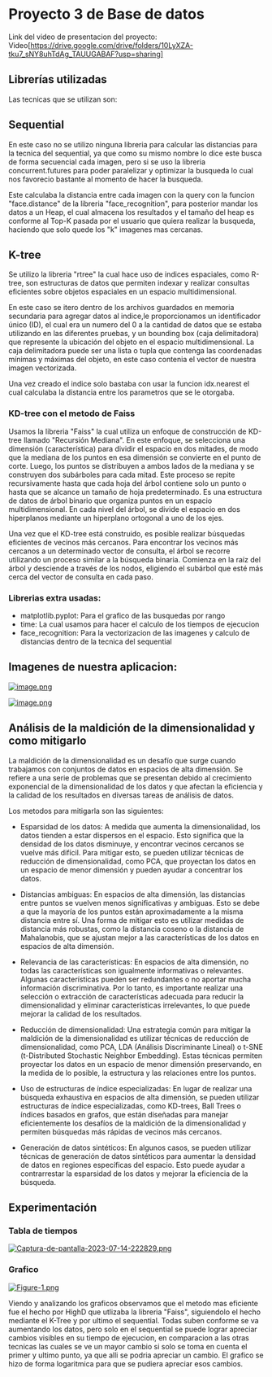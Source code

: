 # Proyecto 3 de Base de datos

Link del video de presentacion del proyecto: Video[https://drive.google.com/drive/folders/10LyXZA-tku7_sNY8uhTdAg_TAUUGABAF?usp=sharing]

## Librerías utilizadas
Las tecnicas que se utilizan son:
## Sequential
En este caso no se utilizo ninguna libreria para calcular las distancias para la tecnica del sequential, ya que como su mismo nombre lo dice este busca de forma secuencial cada imagen, pero si se uso la libreria concurrent.futures para poder paralelizar y optimizar la busqueda lo cual nos favorecio bastante al momento de hacer la busqueda.

Este calculaba la distancia entre cada imagen con la query con la funcion "face.distance" de la libreria "face_recognition", para posterior mandar los datos a un Heap, el cual almacena los resultados y el tamaño del heap
es conforme al Top-K pasada por el usuario que quiera realizar la busqueda, haciendo que solo quede los "k" imagenes mas cercanas.

## K-tree
Se utilizo la libreria "rtree" la cual hace uso de indices espaciales, como R-tree, son estructuras de datos que permiten indexar y realizar consultas eficientes sobre objetos espaciales en un espacio multidimensional.

En este caso se itero dentro de los archivos guardados en memoria secundaria para agregar datos al indice,le proporcionamos un identificador único (ID), el cual era un numero del 0 a la cantidad de datos que se estaba utilizando en las diferentes pruebas, y un bounding box (caja delimitadora) que represente la ubicación del objeto en el espacio multidimensional. La caja delimitadora puede ser una lista o tupla que contenga las coordenadas mínimas y máximas del objeto, en este caso contenia el vector de nuestra imagen vectorizada.

Una vez creado el indice solo bastaba con usar la funcion idx.nearest el cual calculaba la distancia entre los parametros que se le otorgaba.

### KD-tree con el metodo de Faiss

Usamos la libreria "Faiss" la cual utiliza un enfoque de construcción de KD-tree llamado "Recursión Mediana". En este enfoque, se selecciona una dimensión (característica) para dividir el espacio en dos mitades, de modo que la mediana de los puntos 
en esa dimensión se convierte en el punto de corte. Luego, los puntos se distribuyen a ambos lados de la mediana y se construyen dos subárboles para cada mitad. Este proceso se repite recursivamente hasta que cada hoja 
del árbol contiene solo un punto o hasta que se alcance un tamaño de hoja predeterminado.
Es una estructura de datos de árbol binario que organiza puntos en un espacio multidimensional. En cada nivel del árbol, se divide el espacio en dos hiperplanos mediante un hiperplano ortogonal a uno de los ejes.

Una vez que el KD-tree está construido, es posible realizar búsquedas eficientes de vecinos más cercanos. Para encontrar los vecinos más cercanos a un determinado vector de consulta, el árbol se recorre utilizando un 
proceso similar a la búsqueda binaria. Comienza en la raíz del árbol y desciende a través de los nodos, eligiendo el subárbol que esté más cerca del vector de consulta en cada paso.

### Librerias extra usadas:

- matplotlib.pyplot: Para el grafico de las busquedas por rango
- time: La cual usamos para hacer el calculo de los tiempos de ejecucion
- face_recognition: Para la vectorizacion de las imagenes y calculo de distancias dentro de la tecnica del sequential

## Imagenes de nuestra aplicacion:

[![image.png](https://i.postimg.cc/Hn84nkrR/image.png)](https://postimg.cc/BPs1wscB)

[![image.png](https://i.postimg.cc/JzLgf9gM/image.png)](https://postimg.cc/6yMYR1tm)

## Análisis de la maldición de la dimensionalidad y como mitigarlo
La maldición de la dimensionalidad es un desafío que surge cuando trabajamos con conjuntos de datos en espacios de alta dimensión. Se refiere a una serie de problemas que se presentan debido al crecimiento exponencial de la dimensionalidad de los datos y que afectan la eficiencia y la calidad de los resultados en diversas tareas de análisis de datos.

Los metodos para mitigarla son las siguientes:
- Esparsidad de los datos: A medida que aumenta la dimensionalidad, los datos tienden a estar dispersos en el espacio. Esto significa que la densidad de los datos disminuye, y encontrar vecinos cercanos se vuelve más difícil. Para mitigar esto, se pueden utilizar técnicas de reducción de dimensionalidad, como PCA, que proyectan los datos en un espacio de menor dimensión y pueden ayudar a concentrar los datos.

- Distancias ambiguas: En espacios de alta dimensión, las distancias entre puntos se vuelven menos significativas y ambiguas. Esto se debe a que la mayoría de los puntos están aproximadamente a la misma distancia entre sí. Una forma de mitigar esto es utilizar medidas de distancia más robustas, como la distancia coseno o la distancia de Mahalanobis, que se ajustan mejor a las características de los datos en espacios de alta dimensión.

- Relevancia de las características: En espacios de alta dimensión, no todas las características son igualmente informativas o relevantes. Algunas características pueden ser redundantes o no aportar mucha información discriminativa. Por lo tanto, es importante realizar una selección o extracción de características adecuada para reducir la dimensionalidad y eliminar características irrelevantes, lo que puede mejorar la calidad de los resultados.

- Reducción de dimensionalidad: Una estrategia común para mitigar la maldición de la dimensionalidad es utilizar técnicas de reducción de dimensionalidad, como PCA, LDA (Análisis Discriminante Lineal) o t-SNE (t-Distributed Stochastic Neighbor Embedding). Estas técnicas permiten proyectar los datos en un espacio de menor dimensión preservando, en la medida de lo posible, la estructura y las relaciones entre los puntos.

- Uso de estructuras de índice especializadas: En lugar de realizar una búsqueda exhaustiva en espacios de alta dimensión, se pueden utilizar estructuras de índice especializadas, como KD-trees, Ball Trees o índices basados en grafos, que están diseñadas para manejar eficientemente los desafíos de la maldición de la dimensionalidad y permiten búsquedas más rápidas de vecinos más cercanos.

- Generación de datos sintéticos: En algunos casos, se pueden utilizar técnicas de generación de datos sintéticos para aumentar la densidad de datos en regiones específicas del espacio. Esto puede ayudar a contrarrestar la esparsidad de los datos y mejorar la eficiencia de la búsqueda.
## Experimentación
### Tabla de tiempos
[![Captura-de-pantalla-2023-07-14-222829.png](https://i.postimg.cc/vBWW9NYH/Captura-de-pantalla-2023-07-14-222829.png)](https://postimg.cc/mzgzWV10)

### Grafico
[![Figure-1.png](https://i.postimg.cc/76v35kyW/Figure-1.png)](https://postimg.cc/R3R6Y2h7)

Viendo y analizando los graficos observamos que el metodo mas eficiente fue el hecho por HighD que utlizaba la libreria "Faiss", siguiendolo el hecho mediante el K-Tree y por ultimo el sequential. Todas suben conforme se 
va aumentando los datos, pero solo en el sequential se puede lograr apreciar cambios visibles en su tiempo de ejecucion, en comparacion a las otras tecnicas las cuales se ve un mayor cambio si solo se toma en cuenta el primer y ultimo punto, ya que alli se podria apreciar un cambio. El grafico se hizo de forma logaritmica para que se pudiera apreciar esos cambios.

